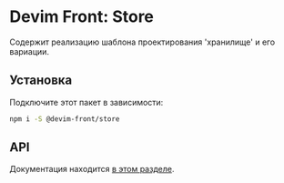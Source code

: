 # Devim Front: Store

Содержит реализацию шаблона проектирования 'хранилище' и его вариации.

## Установка

Подключите этот пакет в зависимости:

```bash
npm i -S @devim-front/store
```

## API

Документация находится [в этом разделе](https://github.com/devim-front/store/tree/master/docs).
